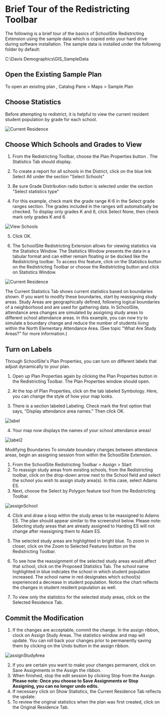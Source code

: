 # Brief Tour of the Redistricting Toolbar
The following is a brief tour of the basics of SchoolSite Redistricting Extension using the sample data which is copied onto your hard drive during software installation. The sample data is installed under the following folder by default:

 

C:\Davis Demographics\GIS_SampleData
## Open the Existing Sample Plan
To open an exisitng plan , Catalog Pane > Maps > Sample Plan

## Choose Statistics
Before attempting to redistrict, it is helpful to view the current resident student population by grade for each school.

![Current Residence](statistics/statImages/currentResidence.png)

## Choose Which Schools and Grades to View
1. From the Redistricting Toolbar, choose the Plan Properties button . The Statistics Tab should display.

2. To create a report for all schools in the District, click on the blue link Select All under the section "Select Schools"

3. Be sure Grade Distribution radio button is selected under the section "Select statistics type"

4. For this example, check mark the grade range K-6 in the Select grade ranges section. The grades included in the ranges will automatically be checked. To display only grades K and 6, click Select None, then check mark only grades K and 6.

![View Schools](viewSchools.png)

5. Click OK.

6. The SchoolSite Redistricting Extension allows for viewing statistics via the Statistics Window.  The Statistics Window presents the data in a tabular format and can either remain floating or be docked like the Redistricting toolbar. To access this feature, click on the Statistics button  on the Redistricting Toolbar or choose the Redistricting button and click on Statistics Window.


![Current Residence](statistics/statImages/currentResidence.png)

The Current Statistics Tab shows current statistics based on boundaries shown.  If you want to modify these boundaries, start by reassigning study areas.  Study Areas are geographically defined, following logical boundaries of a neighborhood and are used for gathering data. In SchoolSite, attendance area changes are simulated by assigning study areas to different school attendance areas.  In this example, you can  now try to simulate a boundary change and reduce the number of students living within the North Elementary Attendance Area. (See topic "What Are Study Areas?" for more information.)

## Turn on Labels
Through SchoolSite's Plan Properties, you can turn on different labels that adjust dynamically to your plan.

 

1. Open up Plan Properties again by clicking the Plan Properties button  in the Redistricting Toolbar. The Plan Properties window should open.

2. At the top of Plan Properties, click on the tab labeled Symbology. Here, you can change the style of how your map looks.

3. There is a section labeled Labeling. Check mark the first option that says, "Display attendance area names." Then click OK.

![label](label.png)

4. Your map now displays the names of your school attendance areas!

![label2](label2.png)

Modifying Boundaries
To simulate boundary changes between attendance areas, begin an assigning session from within the SchoolSite Extension.  

 

1. From the SchoolSite Redistricting Toolbar > Assign > Start 
2.  To reassign study areas from existing schools, from the Redistricting toolbar, click on the drop-down arrow next to the School field and select the school you wish to assign study area(s). In this case, select Adams ES.
3. Next, choose the Select by Polygon feature tool from the Redistricting Toolbar.
 
 ![assignSchool](modifyPlans/modifyImages/assignSchool.png)
 
4. Click and draw a loop within the study areas to be reassigned to Adams ES. The plan should appear similar to the screenshot below. Please note: Selecting study areas that are already assigned to Harding ES will not change after reassigning them to Adam ES.  
5. The selected study areas are highlighted in bright blue.  To zoom in closer, click on the Zoom to Selected Features button  on the Redistricting Toolbar.
6. To see how the reassignment of the selected study areas would affect that school, click on the Proposed Statistics Tab.  The school name highlighted in blue indicates the school in which student population increased.  The school name in red designates which school(s) experienced a decrease in student population. Notice the chart reflects the changes in student resident population as well.

7. To view only the statistics for the selected study areas, click on the Selected Residence Tab.

## Commit the Modification
1. If the changes are acceptable, commit the change. In the assign ribbon, clock on Assign Study Areas. The statistics window and map will update.  You can roll back your changes prior to permanently saving them by clicking on the Undo button in the assign ribbon.

![assignStudyArea](assignStudyArea.png)

2. If you are certain you want to make your changes permanent, click on Save Assignments in the Assign the ribbon.
3. When finished, stop the edit session by clicking Stop from the Assign. **Please note: Once you choose to Save Assignments or Stop Assigning, you can no longer undo edits.**  
4. If necessary click on Show Statistics, the Current Residence Tab reflects the update.
5. To review the original statistics when the plan was first created, click on the Original Residence Tab.
 
